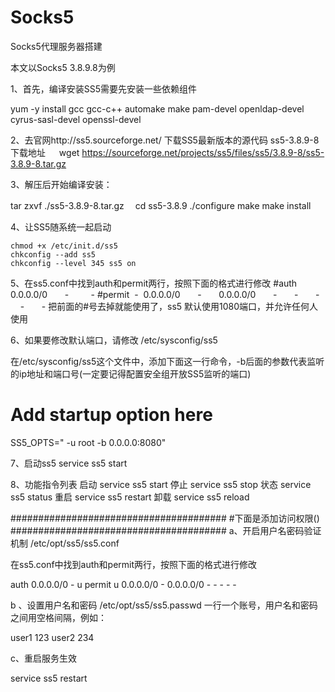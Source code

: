 # Socks5
Socks5代理服务器搭建

本文以Socks5 3.8.9.8为例

1、首先，编译安装SS5需要先安装一些依赖组件

yum -y install gcc gcc-c++ automake make pam-devel openldap-devel cyrus-sasl-devel openssl-devel

2、去官网http://ss5.sourceforge.net/ 下载SS5最新版本的源代码
   ss5-3.8.9-8下载地址
　 wget https://sourceforge.net/projects/ss5/files/ss5/3.8.9-8/ss5-3.8.9-8.tar.gz

3、解压后开始编译安装：

  tar zxvf ./ss5-3.8.9-8.tar.gz
　cd ss5-3.8.9
  ./configure
  make
  make install

4、让SS5随系统一起启动

    chmod +x /etc/init.d/ss5
    chkconfig --add ss5
    chkconfig --level 345 ss5 on
    
5、在ss5.conf中找到auth和permit两行，按照下面的格式进行修改
#auth       0.0.0.0/0       -         -
#permit  -  0.0.0.0/0       -       0.0.0.0/0       -       -       -       -       -
把前面的#号去掉就能使用了，ss5 默认使用1080端口，并允许任何人使用

6、如果要修改默认端口，请修改  /etc/sysconfig/ss5

在/etc/sysconfig/ss5这个文件中，添加下面这一行命令，-b后面的参数代表监听的ip地址和端口号(一定要记得配置安全组开放SS5监听的端口)
# Add startup option here
SS5_OPTS=" -u root -b 0.0.0.0:8080"

7、启动ss5
  service ss5 start
  
8、功能指令列表
 启动 service ss5 start
 停止 service ss5 stop
 状态 service ss5 status
 重启 service ss5 restart
 卸载 service ss5 reload

#######################################
#下面是添加访问权限()
#######################################
a、开启用户名密码验证机制 /etc/opt/ss5/ss5.conf

  在ss5.conf中找到auth和permit两行，按照下面的格式进行修改

  auth       0.0.0.0/0       -         u
  permit  u  0.0.0.0/0       -       0.0.0.0/0       -       -       -       -       -

b 、设置用户名和密码 /etc/opt/ss5/ss5.passwd
   一行一个账号，用户名和密码之间用空格间隔，例如：

   user1 123
   user2 234
   
c、重启服务生效

   service ss5 restart
